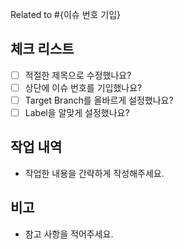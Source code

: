 Related to #{이슈 번호 기입}

## 체크 리스트

- [ ] 적절한 제목으로 수정했나요?
- [ ] 상단에 이슈 번호를 기입했나요?
- [ ] Target Branch를 올바르게 설정했나요?
- [ ] Label을 알맞게 설정했나요?

## 작업 내역

- 작업한 내용을 간략하게 작성해주세요.

## 비고

- 참고 사항을 적어주세요.
